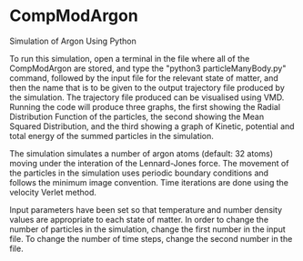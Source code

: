 # CompModArgon
Simulation of Argon Using Python
<p>To run this simulation, open a terminal in the file where all of the CompModArgon are
stored, and type the "python3 particleManyBody.py" command, followed by the input file
for the relevant state of matter, and then the name that is to be given to the output 
trajectory file produced by the simulation.  The trajectory file produced can be 
visualised using VMD.  Running the code will produce three graphs, the first showing 
the Radial Distribution Function of the particles, the second showing the Mean Squared 
Distribution, and the third showing a graph of Kinetic, potential and total energy of the 
summed particles in the simulation.

<p>The simulation simulates a number of argon atoms (default: 32 atoms) moving under the 
interation of the Lennard-Jones force.  The movement of the particles in the simulation
uses periodic boundary conditions and follows the minimum image convention.  Time 
iterations are done using the velocity Verlet method.  

<p>Input parameters have been set so that temperature and number density values are
appropriate to each state of matter.  In order to change the number of particles in 
the simulation, change the first number in the input file.  To change the number of time
steps, change the second number in the file.
